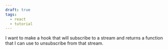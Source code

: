 ```yaml
---
draft: true
tags:
  - react
  - tutorial
---
```

I want to make a hook that will subscribe to a stream and returns a function that I can use to unsubscribe from that stream.
